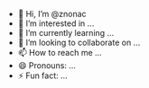 - 👋 Hi, I’m @znonac
- 👀 I’m interested in ...
- 🌱 I’m currently learning ...
- 💞️ I’m looking to collaborate on ...
- 📫 How to reach me ...
- 😄 Pronouns: ...
- ⚡ Fun fact: ...

<!---
znonac/znonac is a ✨ special ✨ repository because its `README.md` (this file) appears on your GitHub profile.
You can click the Preview link to take a look at your changes.
--->
